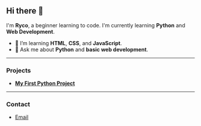 ## Hi there 👋

I'm **Ryco**, a beginner learning to code. I'm currently learning **Python** and **Web Development**.

- 🌱 I’m learning **HTML**, **CSS**, and **JavaScript**.
- 💬 Ask me about **Python** and **basic web development**.

---

### Projects
- [**My First Python Project**](https://github.com/rycoxdesu/my-first-python-project)

---

### Contact
- [Email](mailto:email@example.com)

